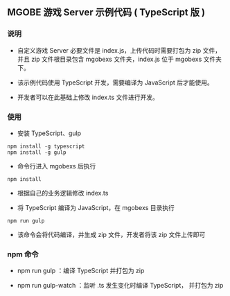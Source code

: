 ## MGOBE 游戏 Server 示例代码 ( TypeScript 版 )

### 说明

- 自定义游戏 Server 必要文件是 index.js，上传代码时需要打包为 zip 文件，并且 zip 文件根目录包含 mgobexs 文件夹，index.js 位于 mgobexs 文件夹下。

- 该示例代码使用 TypeScript 开发，需要编译为 JavaScript 后才能使用。

- 开发者可以在此基础上修改 index.ts 文件进行开发。

### 使用

- 安装 TypeScript、gulp

```
npm install -g typescript
npm install -g gulp
```

- 命令行进入 mgobexs 后执行 

```
npm install
```

- 根据自己的业务逻辑修改 index.ts

- 将 TypeScript 编译为 JavaScript，在 mgobexs 目录执行

```
npm run gulp
```

- 该命令会将代码编译，并生成 zip 文件，开发者将该 zip 文件上传即可

### npm 命令

- npm run gulp ：编译 TypeScript 并打包为 zip

- npm run gulp-watch ：监听 .ts 发生变化时编译 TypeScript， 并打包为 zip

